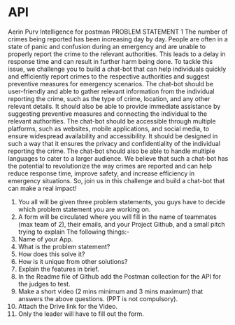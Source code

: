 # API
Aerin Purv Intelligence for postman 
PROBLEM STATEMENT 1
The number of crimes being reported has been increasing day by day. People are
often in a state of panic and confusion during an emergency and are unable to
properly report the crime to the relevant authorities. This leads to a delay in
response time and can result in further harm being done. To tackle this issue, we
challenge you to build a chat-bot that can help individuals quickly and efficiently
report crimes to the respective authorities and suggest preventive measures for
emergency scenarios.
The chat-bot should be user-friendly and able to gather relevant information from
the individual reporting the crime, such as the type of crime, location, and any other
relevant details. It should also be able to provide immediate assistance by
suggesting preventive measures and connecting the individual to the relevant
authorities. The chat-bot should be accessible through multiple platforms, such as
websites, mobile applications, and social media, to ensure widespread availability
and accessibility.
It should be designed in such a way that it ensures the privacy and confidentiality of
the individual reporting the crime. The chat-bot should also be able to handle
multiple languages to cater to a larger audience.
We believe that such a chat-bot has the potential to revolutionize the way crimes
are reported and can help reduce response time, improve safety, and increase
efficiency in emergency situations. So, join us in this challenge and build a chat-bot
that can make a real impact!

1. You all will be given three problem
statements, you guys have to decide
which problem statement you are
working on.
2. A form will be circulated where you will
fill in the name of teammates (max
team of 2), their emails, and your
Project Github, and a small pitch trying
to explain The following things:-
1. Name of your App.
2. What is the problem statement?
3. How does this solve it?
4. How is it unique from other
solutions?
5. Explain the features in brief.
6. In the Readme file of Github add
the Postman collection for the
API for the judges to test.
3. Make a short video (2 mins minimum
and 3 mins maximum) that answers
the above questions. (PPT is not
compulsory).
4. Attach the Drive link for the Video.
5. Only the leader will have to fill out the
form.